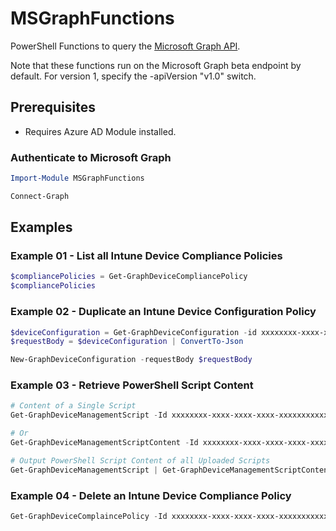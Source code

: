 # MSGraphFunctions
PowerShell Functions to query the [Microsoft Graph API](https://developer.microsoft.com/en-us/graph).

Note that these functions run on the Microsoft Graph beta endpoint by default. For version 1, specify the -apiVersion "v1.0" switch.

## Prerequisites
- Requires Azure AD Module installed.

### Authenticate to Microsoft Graph
```powershell
Import-Module MSGraphFunctions

Connect-Graph
```

## Examples

### Example 01 - List all Intune Device Compliance Policies
```powershell
$compliancePolicies = Get-GraphDeviceCompliancePolicy
$compliancePolicies
```

### Example 02 - Duplicate an Intune Device Configuration Policy
```powershell
$deviceConfiguration = Get-GraphDeviceConfiguration -id xxxxxxxx-xxxx-xxxx-xxxx-xxxxxxxxxxxx
$requestBody = $deviceConfiguration | ConvertTo-Json

New-GraphDeviceConfiguration -requestBody $requestBody
```

### Example 03 - Retrieve PowerShell Script Content
```powershell
# Content of a Single Script
Get-GraphDeviceManagementScript -Id xxxxxxxx-xxxx-xxxx-xxxx-xxxxxxxxxxxx | Get-GraphDeviceManagementScriptContent

# Or
Get-GraphDeviceManagementScriptContent -Id xxxxxxxx-xxxx-xxxx-xxxx-xxxxxxxxxxxx

# Output PowerShell Script Content of all Uploaded Scripts
Get-GraphDeviceManagementScript | Get-GraphDeviceManagementScriptContent
```

### Example 04 - Delete an Intune Device Compliance Policy
```powershell
Get-GraphDeviceComplaincePolicy -Id xxxxxxxx-xxxx-xxxx-xxxx-xxxxxxxxxxxx | Remove-GraphDeviceComplaincePolicy
```
